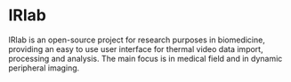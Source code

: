 # IRlab
IRlab is an open-source project for research purposes in biomedicine, providing an easy to use user interface for thermal video data import, processing and analysis. The main focus is in medical field and in dynamic peripheral imaging. 
